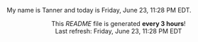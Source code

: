 My name is Tanner and today is Friday, June 23, 11:28 PM EDT.

<p align="center">This <i>README</i> file is generated <b>every 3 hours</b>!</br>Last refresh: Friday, June 23, 11:28 PM EDT<br /></p>
